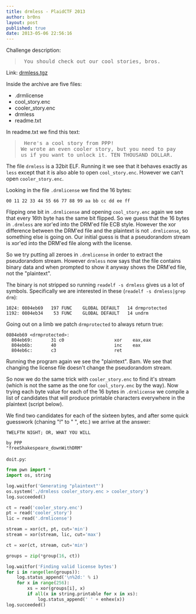 ```yaml
---
title: drmless - PlaidCTF 2013
author: br0ns
layout: post
published: true
date: 2013-05-06 22:56:16
---
```


Challenge description:

><pre> You should check out our cool stories, bros.</pre>

Link: [drmless.tgz](http://dl.ctftime.org/64/382/drmless.tgz-e9f85853ac856d7ed7a5a8c6e807955f07bbfa7a)

Inside the archive are five files:

* .drmlicense
* cool_story.enc
* cooler_story.enc
* drmless
* readme.txt

In readme.txt we find this text:

><pre> Here's a cool story from PPP!
> We wrote an even cooler story, but you need to pay
> us if you want to unlock it. TEN THOUSAND DOLLAR.</pre>

The file `drmless` is a 32bit ELF.  Running it we see that it behaves exactly as
`less` except that it is also able to open `cool_story.enc`.  However we can't
open `cooler_story.enc`.

Looking in the file `.drmlicense` we find the 16 bytes:

    00 11 22 33 44 55 66 77 88 99 aa bb cc dd ee ff

Flipping one bit in `.drmlicense` and opening `cool_story.enc` again we see that
every 16th byte has the same bit flipped.  So we guess that the 16 bytes in
`.drmless` are xor'ed into the DRM'ed file ECB style.  However the xor
difference between the DRM'ed file and the plaintext is not `.drmlicense`, so
something else is going on.  Our initial guess is that a pseudorandom stream is
xor'ed into the DRM'ed file along with the license.

So we try putting all zeroes in `.drmlicense` in order to extract the
pseudorandom stream.  However `drmless` now says that the file contains binary
data and when prompted to show it anyway shows the DRM'ed file, not the
"plaintext".

The binary is not stripped so running `readelf -s drmless` gives us a lot of
symbols.  Specifically we are interested in these (`readelf -s drmless|grep
drm`):

    1024: 0804eb69   197 FUNC    GLOBAL DEFAULT   14 drmprotected
    1192: 0804eb34    53 FUNC    GLOBAL DEFAULT   14 undrm

Going out on a limb we patch `drmprotected` to always return true:

```objdump
0804eb69 <drmprotected>:
  804eb69:       31 c0                   xor    eax,eax
  804eb6b:       40                      inc    eax
  804eb6c:       c3                      ret
```

Running the program again we see the "plaintext".  Bam.  We see that changing
the license file doesn't change the pseudorandom stream.

So now we do the same trick with `cooler_story.enc` to find it's stream (which
is not the same as the one for `cool_story.enc` by the way).  Now trying each
byte value for each of the 16 bytes in `.drmlicense` we compile a list of
candidates that will produce printable characters everywhere in the plaintext
(script below).

We find two candidates for each of the sixteen bytes, and after some quick
guesswork (chaning "!" to " ", etc.) we arrive at the answer:

```text
TWELFTH NIGHT; OR, WHAT YOU WILL

by PPP
"freeShakespeare_downWithDRM"
```

`doit.py`:

```python
from pwn import *
import os, string

log.waitfor('Generating "plaintext"')
os.system('./drmless cooler_story.enc > cooler_story')
log.succeeded()

ct = read('cooler_story.enc')
pt = read('cooler_story')
lic = read('.drmlicense')

stream = xor(ct, pt, cut='min')
stream = xor(stream, lic, cut='max')

ct = xor(ct, stream, cut='min')

groups = zip(*group(16, ct))

log.waitfor('Finding valid license bytes')
for i in range(len(groups)):
    log.status_append('\n%2d:' % i)
    for x in range(256):
        xs = xor(groups[i], x)
        if all(x in string.printable for x in xs):
            log.status_append(' ' + enhex(x))
log.succeeded()
```
